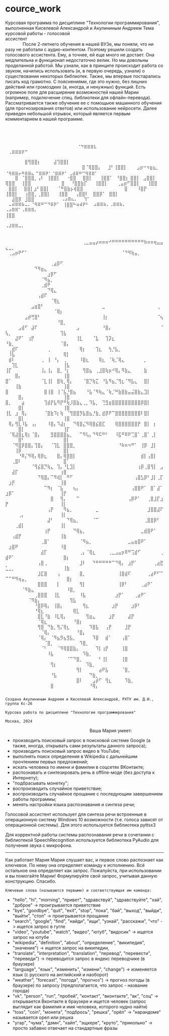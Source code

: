 # cource_work
Курсовая программа по дисциплине "Технологии программирования", выполненная Киселевой Александрой и Акулининым Андреем
Тема курсовой работы - голосовой ассистент⠀⠀⠀⠀⠀⠀⠀⠀⠀⠀⠀⠀⠀⠀⠀⠀⠀⠀⠀⠀⠀⠀⠀⠀⠀⠀⠀⠀⠀⠀⠀⠀⠀⠀⠀⠀⠀⠀⠀⠀⠀⠀⠀⠀⠀⠀⠀
После 2-летнего обучения в нашей ВУЗе, мы поняли, что ни разу не работали с аудио-контентом. Поэтому решили создать голосового ассистента. Ему, а точнее, ей еще много не достает.
Она медлительна и функционал недостаточно велик. Но мы довольны проделанной работой. Мы узнали, как в принципе происходит работа со звуком, начились использовать (и, в первую очередь, узнали) о существовании некоторых библиотек. Также, мы впервые постарались писать код грамотно. С пояснениями, где это нужно, без лишних действий или громоздких (а, иногда, и ненужных) функций.
Есть огромное поле для расширение возможностей нашей Марии (например, подключение спец. библиотеки для офлайн-перевода). Рассматривается также обучение ее с помощьюе машинного обучения (для прогнозирования ответов) или использование нейросети. 
Далее приведен небольшой отрывок, который является первым комментарием в нашей программе.
⠀⠀⠀⠀⠀⠀⠀⠀⠀⠀⠀⠀⠀⠀⠀⠀⠀⠀⠀⠀⠀⠀⠀⠀⠀⠀⠀⠀⠀⠀⠀⠀⠀⠀⠀⠀⠀⠀⠀⠀⠀⠀⠀⠀⠀⠀⠀⠀⠀⠀⠀⠀⠀⠀⠀⠀⠀⠀⠀⠀⠀⠀⠀⠀⠀⠀⠀⠀⠀⠀⠀⠀⠀⠀⠀⠀⠀⠀⠀⠀⠀⠀⠀⠀⠀⠀⠀⠀⠀⠀⠀⠀⠀⠀⠀⠀⠀⠀⠀⠀⠀⠀⠀⠀⠀⠀⠀⠀⠀⠀⠀⠀⠀⠀⠀⠀⠀⠀⠀⠀⠀⠀⠀⠀⠀⠀⠀⠀⠀⠀⠀⠀⠀
⠀⠀⠀⠀⠀⠀⠀⠀⠀⠀⠀⠀⠀⠀⠀⠀⠀⠀⠀⠀⠀⠀⠀⠀⠀⠀⠀⠀⠀⠀⠀⠀⠀⠀⠀⠀⠀⠀⠀⠀⠀⠀⠀⠀⠀⠀⠀⠀⠀⠀⠀⠀⠀⠀⠀⠀⠀⠀⠀⠀⠀⠀⠀⠀⠀⠀⠀
                                                    ⠀⠀⠀⠀⠐⠲⣶⣶⣶⣆⠀⠀⠀⠀ ⠀⢀⣶⣶⣶⡶⠒⠀⠀⠀⠀⠀⠀⠀⠀⠀⠀⠀⠀⠀⠀⠀⠀⠀⠀⠀⠀⠀⠀⠀⠀⠀⠀⠀⠀⠀⠀⠀⠀⠀⠀⠀⠀⠀⠀⠀⠀⠀⠀⠀⠀⠀⠀
                                                    ⠀⠀⠀⠀⠀⠀⣿⢻⣿⣿⡆⠀⠀⠀⠀⣼⢹⣿⣿⡇⠀⠀⠀⠀⠀⠀⠀⠀⠀⠀⠀⠀⠀⠀⠀⠀⠀⠀⠀⠀⠀⠀⠀⠀⠀⠀⠀⠀⠀⠀⠀⠀⠀⠀⠀⠀⠀⠀⠀⠀⠀⠀⠀⠀⠀⠀⠀
                                                    ⠀⠀ ⠀⠀⠀⣿⠈⢿⣿⣿⡄⠀⠀⣸⠃⢸⣿⣿⡇⠀⠀⠀⣠⡶⠒⠲⣶⣦⡀  ⠐⢶⣶⣶⡤⠶⣶⣶⣄   ⠒⣶⣶⡶⠂⠐⣶⣶⡶⠂  ⢀⣴⣶⠶⠒⢶⣶⣶⠂⠀⠀⠀⠀⠀
                                                    ⠀  ⠀⠀⠀⣿⠀⠈⣿⣿⣿⡀⢠⠇⠀⢸⣿⣿⡇⠀⠀⠐⣿⣿⠀⠀⣿⣿⡇⠀  ⠀⢸⣿⣿⠁⠀⠘⣿⣿⡆   ⣿⣿⡇⠀⣠⣿⣿⡇    ⢿⣿⣿⠀⠀⢸⣿⣿⠀⠀⠀⠀⠀⠀
                                                       ⠀⠀⠀⣿⠀⠀⠘⣿⣿⣷⡏⠀⠀ ⢸⣿⣿⡇⠀⠀⠀⢀⣤⡶⠋⣿⣿⡇⠀⠀ ⢸⣿⣿⠀⠀ ⠀⣿⣿⡇ ⠀ ⣿⣿⡇⣰⠃⣿⣿⡇⠀ ⠀⠈⠛⣿⣷⡦⢾⣿⣿⠀⠀⠀⠀⠀⠀
                                                ⠀⠀⠀   ⠀⠀⠀⣿⠀⠀⠀⠸⣿⡟⠀⠀⠀  ⢸⣿⣿⡇⠀⠀⢰⣿⣿⡀⢀⣿⣿⡇⠀⠀ ⢸⣿⣿⠀⠀ ⢠⣿⣿⠇  ⠀⣿⣿⡿⠁⠀⣿⣿⡇⠀  ⠀⠀⣼⣿⡿⠀⣸⣿⣿⠀⠀⠀⠀⠀⠀
                                                     ⠀⠀⠠⠴⠿⠦⠄⠀⠀⠹⠁⠀  ⠀⠤⠾⠿⠿⠷⠤⠄⠈⠻⠿⠛⠉⠙⠿⠟⠁⠀⢸⣿⣿⠓⠶⠾⠟⠃⠀   ⠴⠿⠿⠷⠄⠠⠿⠿⠷⠄  ⠠⠴⠿⠿⠁⠠⠿⠿⠿⠄⠀⠀⠀⠀⠀
                                                 ⠀⠀⠀⠀⠀⠀⠀⠀⠀⠀⠀⠀⠀⠀⠀⠀⠀⠀⠀⠀⠀⠀⠀⠀⠀⠀⠀⠀⠀⠀          ⢸⣿⣿⠀⠀⠀⠀⠀⠀⠀⠀⠀⠀⠀⠀⠀⠀⠀⠀⠀⠀⠀⠀⠀⠀⠀⠀⠀⠀⠀⠀⠀⠀⠀⠀
                                                ⠀⠀⠀⠀⠀⠀⠀⠀⠀⠀⠀⠀⠀⠀⠀⠀⠀⠀⠀⠀⠀⠀⠀⠀⠀⠀⠀⠀⠀⠀⠀         ⠠⠼⠿⠿⠤⠄⠀⠀⠀⠀⠀⠀⠀⠀⠀⠀⠀⠀⠀⠀⠀⠀⠀⠀⠀⠀⠀⠀⠀⠀⠀⠀⠀⠀⠀⠀
                                        ⠀⠀⠀⠀⠀⠀⠀⠀⠀⠀⠀⠀⠀⠀⠀⠀⠀⠀⠀⠀⠀⠀⠀⠀⠀⠀⠀⠀⠀⠀⠀⠀⠀⠀⠀⠀⠀⠀⠀⠀⠀⠀⠀⠀⠀⠀⠀⠀⠀⠀⠀⠀⠀⠀⠀⠀⠀⠀⠀⠀⠀⠀⠀⠀⠀⠀⠀
                                        ⠀⠀⠀⠀⠀⠀⠀⠀⠀⠀⠀⠀⠀⠀⠀⠀⠀⠀⠀⠀⠀⠀⠀⠀⠀⠀⠀
                                                      ⠀⠀⠀⠀⠀⠀⠀⠀⠀⠀⠀⠀⠀⠀⠀⠀⠀⠀⠀⠀⠀⠀⠀⠀⢀⣀⣤⣤⡴⠶⠶⠶⠚⠛⠛⠛⠛⠛⠛⠛⠛⠛⠛⠷⠶⠶⢶⣤⣤⣄⣀⡀⠀⠀⠀⠀⠀⠀⠀⠀⠀⠀⠀⠀⠀⠀⠀⠀⠀⠀⠀⠀⠀
                                                      ⠀⠀⠀⠀⠀⠀⠀⠀⠀⠀⠀⠀⠀⠀⠀  ⠀⢀⣠⡶⠟⠋⠁⠀⠀⠀⠀⠀⠀⠀⠀⠀⠀⠀⠀⠀⠀⠀⠀⠀⠀⠀⠀⠀⠀⠀⠀⠀⠀⠀⠀⠀⠈⠙⠻⢷⣤⡀⠀⠀⠀⠀⠀⠀⠀⠀⠀⠀⠀⠀⠀⠀⠀⠀⠀⠀⠀
                                                      ⠀⠀⠀⠀⠀⠀⠀⠀⠀⠀⠀⠀⠀⠀⢀⣴⡿⠋⠀⠀⠀⠀⠀⠀⠀⠀⠀⠀⠀⠀⠀⠀⠀⠀⠀⠀⠀⠀⠀⠀⠀⠀⠀⠀⠀⠀⠀⠀⠀⠀⠀⠀⠀⠀⠀⠀⠀⠀⠙⠻⣶⣄⠀⠀⠀⠀⠀⠀⠀⠀⠀⠀⠀⠀⠀⠀⠀⠀⠀
                                                      ⠀⠀⠀⠀⠀⠀⠀⠀⠀⠀⠀⠀⠀⣰⡿⠋⠀⠀⠀⠀⠀⠀⠀⠀⠀⠀⠀⠀⠀⠀⠀⠀⠀⠀⠀⠀⠀⠀⠀⠀⠀⠀⠀⠀⠀⠀⠀⠀⠀⠀⠀⠀⠀⠀⠀⠀⠀⠀⠀⠀⠈⠻⣦⡀⠀⠀⠀⠀⠀⠀⠀⠀⠀⠀⠀⠀⠀⠀⠀
                                                      ⠀⠀⠀⠀⠀⠀⠀⠀⠀⠀⠀⢀⣾⠟⠀⠀⠀⠀⠀⠀⠀⠀⠀⠀⠀⠀⠀⠀⠀⠀⠀⠀⠀⠀⠀⠀⠀⠀⠀⠀⠀⠀⠀⠀⠀⠀⠀⠀⠀⠀⠀⠀⠀⠀⠀⠀⠀⠀⠀⠀⠀⠀⠙⢿⣄⠀⠀⠀⠀⠀⠀⠀⠀⠀⠀⠀⠀⠀⠀
                                                      ⠀⠀⠀⠀⠀⠀⠀⠀⠀⠀⢠⣾⠏⠀⠀⠀⠀⠀⠀⠀⠀⠀⠀⠀⠀⠀⠀⠀⠀⠀⠀⠀⠀⠀⠀⠀⠀⠀⠀⠀⠀⠀⠀⠀⠀⠀⠀⠀⠀⠀⠀⠀⠀⠀⠀⠀⠀⠀⠀⠀⠀⠀⠀⠈⢿⣆⠀⠀⠀⠀⠀⠀⠀⠀⠀⠀⠀⠀⠀
                                                      ⠀⠀⠀⠀⠀⠀⠀⠀⣠⣶⣿⠃⠀⠀⠀⠀⠀⠀⠀⠀⠀⠀⠀⠀⠀⠀⠀⠀⠀⠀⣀⠀⠀⠀⠀⠀⠀⠀⠀⠀⠀⠀⠀⠀⠀⠀⠀⢀⠀⠀⠀⠀⠀⠀⠀⠀⠀⠀⠀⠀⠀⠀⠀⠀⠈⢿⡆⠀⠀⠀⠀⠀⠀⠀⠀⠀⠀⠀⠀
                                                      ⠀⠀⠀⠀⠀⠀⣠⡾⢛⣿⠃⠀⠀⠀⠀⠀⠀⠀⠀⠀⠀⠀⠀⠀⠀⠀⠀⠀⠀⠀⢸⡆⠀⠀⠀⠀⠀⠀⠀⠀⠀⠀⠀⠀⠀⠀⠀⠈⢦⠀⠀⠀⠀⠀⠀⠀⠀⠀⠀⠀⠀⠀⠀⠀⠀⠘⣿⡀⠀⠀⠀⠀⠀⠀⠀⠀⠀⠀⠀
                                                      ⠀⠀⠀⠀⣠⣾⠋⠀⣼⠏⠀⠀⠀⠀⠀⠀⠀⠀⠀⠀⠀⠀⣠⠀⠀⠀⠀⠀⠀⠀⠘⣿⡄⠀⠀⠀⠀⠀⠀⠀⠀⠀⠀⠀⠀⠀⠀⠀⠈⢧⡀⠀⠀⠀⠀⠀⠀⠀⠀⠀⠀⠀⠀⠀⠀⠀⢹⣧⠀⠀⠀⠀⠀⠀⠀⠀⠀⠀⠀
                                                      ⠀⠀⠀⣼⠟⠁⠀⢰⡟⠀⠀⠀⠀⠀⠀⠀⠀⠀⠀⠀⠀⠀⢸⣇⠀⠀⠀⠈⣧⠀⠀⢹⡽⣆⠀⠀⠀⠀⠀⠀⠀⠀⠀⠀⠀⠀⠀⠀⠀⠘⣷⡀⠀⠀⠀⠀⠀⠀⠀⠀⠀⠀⠀⠀⠀⠀⠈⣿⡄⠀⠀⠀⠀⠀⠀⠀⠀⠀⠀
                                                      ⠀⢀⣾⠏⠀⠀⠀⠀⠀⠀⠀⠀⠀⢀⠀⠀⠀⠀⠀⠀⠀⠀⠀⢿⡆⠀⠀⠀⢹⣆⠀⠀⢳⡘⣧⡀⠀⠀⠀⠀⠀⠀⠀⠀⠀⠀⠀⠀⠀⠀⠸⣧⠀⠀⠀⠀⠀⠀⠀⠀⠀⠀⠀⠀⠀⠀⠀⢿⡇⠀⠀⠀⠀⠀⠀⠀⠀⠀⠀
                                                      ⠀⣾⠇⠀⠀⠀⠀⠀⠀⠀⠀⢀⠀⢸⠀⠘⡄⠀⢀⠀⠀⠀⠀⠸⣿⣆⠀⠀⠀⢿⣆⠀⠈⢷⡈⢿⣄⠀⠀⠀⠀⠀⠀⡀⠀⠀⠀⠀⠀⠀⠀⢹⣇⠀⠀⠀⠀⠀⠀⠀⠀⠀⠀⠀⠀⠀⠀⢸⣧⠀⠀⠀⠀⠀⠀⠀⠀⠀⠀
                                                      ⢸⡏⠀⠀⠀⠀⠀⠀⠀⠀⠀⢸⡄⢸⡄⠀⣿⡀⠘⡆⠀⠀⠀⠀⢻⣿⣦⠀⢀⣸⣿⢷⡶⠚⢿⡄⠻⣷⣄⠀⠀⠀⠀⣷⠀⠀⠀⠀⠀⠀⠀⠀⣿⡄⠀⠀⠀⠀⠀⠀⠀⠀⠀⠀⠀⠀⠀⢸⣿⠀⠀⠀⠀⠀⠀⠀⠀⠀⠀
                                                      ⣿⠁⠀⠀⠀⠀⠀⠀⠀⠀⠀⠈⣇⢸⡇⠀⣿⢷⡀⢿⡄⠀⠀⠀⠈⣿⡙⢷⣍⠀⠘⣧⠻⣦⡈⢻⣆⠈⠻⣧⣄⠀⠀⣿⡇⠀⠀⠀⠀⠀⠀⠀⢸⣷⠀⠀⠀⠀⠀⠀⠀⠀⠀⠀⠀⠀⠀⢸⣿⠀⠀⠀⠀⠀⠀⠀⠀⠀⠀
                                                      ⣿⠀⠀⠀⠀⠀⠀⠀⠀⠀⠀⠀⣿⢸⣿⠀⢸⠈⣧⡘⣿⣦⠀⠀⠀⠘⣧⠈⠻⢷⣄⠈⢷⡈⠛⣷⣿⣷⣤⣬⣿⣷⣄⣹⡇⠀⠀⠀⠀⠀⠀⠀⠀⣿⡄⠀⠀⠀⠀⠀⠀⠀⠀⠀⠀⠀⠀⢸⣿⠀⠀⠀⠀⠀⠀⠀⠀⠀⠀
                                                      ⣿⡀⠀⠀⠀⣴⠀⠀⠀⠀⠀⠀⢹⣾⡟⣧⠻⡟⠛⢷⡸⣿⣷⣄⢀⡀⠹⣧⡀⠀⢙⣻⣶⣿⣿⣿⣿⣿⣿⣿⣿⣿⡿⣿⡇⠀⠀⠀⠀⠀⠀⠀⠀⣿⡇⠀⠀⠀⠀⠀⠀⠀⠀⠀⠀⠀⠀⢸⣿⠀⠀⠀⠀⠀⠀⠀⠀⠀⠀
                                                      ⢸⣇⠀⣰⠀⢿⡄⠀⠀⠀⠀⠀⠈⣿⣷⠹⡆⢷⠀⠈⢻⣿⣿⡻⣧⣿⣦⡘⣷⡀⣾⡿⠟⠉⣿⣿⣿⣿⣿⣿⣿⣿⠇⣿⡇⠀⠀⠀⠀⠀⠀⠀⠀⣿⡇⠀⠀⠀⠀⠀⠀⠀⠀⠀⠀⠀⠀⢸⣿⠀⠀⠀⠀⠀⠀⠀⠀⠀⠀
                                                      ⠀⢿⡄⢻⣇⠸⣧⠀⢠⡄⠀⠀⠀⠸⣿⡄⠹⣼⡆⠀⠀⠙⢿⣿⣌⠻⢿⣿⣮⣿⣏⠀⠀⠀⢿⣿⣿⣿⣿⣿⣿⡟⠀⣿⡇⠀⡆⠀⠀⠀⠀⠀⠀⣿⡇⠀⠀⠀⠀⠀⠀⠀⠀⠀⠀⠀⠀⢸⡏⠀⠀⠀⠀⠀⠀⠀⠀⠀⠀
                                                      ⠀⠈⢿⣼⣿⣆⢿⡆⠈⣿⡄⠀⠀⠀⣻⣿⣿⣿⣿⣦⡀⠀⠀⠉⠻⢧⡄⠙⠻⠯⠛⠃⠀⠀⠸⣯⠛⠿⠟⢉⣿⠁⢀⣿⠁⢀⡇⠀⠀⠀⠀⠀⠀⣿⠃⠀⠀⠀⠀⠀⠀⠀⠀⠀⠀⠀⠀⣿⡇⠀⠀⠀⠀⠀⠀⠀⠀⠀⠀
                                                      ⠀⠀⠈⠻⣿⡿⣿⣿⡄⢹⣿⡄⠀⠀⠈⢹⣇⠀⣿⣿⣿⡀⠀⠀⠀⠀⠀⠀⠀⠀⠀⠀⠀⠀⠀⠘⠷⠶⠲⠛⠁⠀⢸⡿⠀⣸⡇⠀⠀⠀⠀⠀⢸⡿⠀⠀⠀⠀⠀⠀⠀⠀⠀⠀⠀⠀⠀⣿⡇⠀⠀⠀⠀⠀⠀⠀⠀⠀⠀
                                                      ⠀⠀⠀⠀⠘⠿⡌⠻⢿⡄⢿⡿⣆⠀⠀⠀⣿⡄⢿⣿⣿⡇⠀⠀⠀⠀⠀⠀⠀⠀⠀⠀⠀⠀⠀⠀⠀⠀⠀⠀⠀⠀⣾⡇⢠⣿⡇⠀⠀⠀⠀⢀⣿⠇⠀⠀⠀⠀⠀⠀⠀⠀⠀⠀⠀⠀⠀⣿⠁⠀⠀⠀⠀⠀⠀⠀⠀⠀⠀
                                                      ⠀⠀⠀⠀⠀⠀⠀⠀⠈⢻⣮⣿⡙⢷⣄⠀⢹⡄⠘⣇⣹⡇⠀⠀⠀⠀⠀⠀⠀⠀⠀⠀⠀⠀⠀⠀⠀⠀⠀⠀⠀⢰⡿⢀⣿⢻⡇⠀⣠⠀⠀⣼⡏⠀⠀⠀⠀⠀⠀⠀⠀⠀⠀⠀⠀⠀⢰⣿⠀⠀⠀⠀⠀⠀⠀⠀⠀⠀⠀
                                                      ⠀⠀⠀⠀⠀⠀⠀⠀⠀⠀⠙⢿⣿⡄⠉⠻⢾⡇⠀⠛⠋⠀⠀⠀⠀⠀⠀⠀⠀⠀⠀⠀⠀⠀⠀⠀⠀⠀⠀⠀⢠⣿⣣⡿⠃⣸⡇⢀⡏⠀⣰⡟⠀⠀⠀⠀⠀⠀⠀⠀⠀⠀⠀⠀⠀⠀⢸⣿⠀⠀⠀⠀⠀⠀⠀⠀⠀⠀⠀
                                                      ⠀⠀⠀⠀⠀⠀⠀⠀⠀⠀⠀⠀⠉⠻⡆⠀⠈⣧⠀⠀⠀⢦⡄⠀⠀⠀⠀⠀⠀⠀⠀⠀⠀⠀⠀⠀⠀⠀⠀⢠⣿⣿⠟⠁⠀⣿⠁⣼⠁⣰⡿⠁⠀⠀⠀⠀⠀⠀⠀⠀⠀⠀⠀⠀⠀⠀⢸⡟⠀⠀⠀⠀⠀⠀⠀⠀⠀⠀⠀
                                                      ⠀⠀⠀⠀⠀⠀⠀⠀⠀⠀⠀⠀⠀⠀⣿⠀⠀⢻⡄⠀⠀⠀⠉⠀⠀⠀⠀⠀⠀⠀⠀⠀⠀⠀⠀⠀⠀⠀⢠⡿⠟⠁⠀⠀⢀⣿⣸⡏⣰⡟⠀⠀⠀⠀⠀⠀⠀⠀⠀⠀⠀⠀⠀⠀⠀⠀⢸⡇⠀⠀⠀⠀⠀⠀⠀⠀⠀⠀⠀
                                                      ⠀⠀⠀⠀⠀⠀⠀⠀⠀⠀⠀⠀⠀⢠⡟⠀⠀⠀⠻⣦⡀⠀⠀⠀⠀⠀⠀⠀⣀⠀⠀⠀⠀⠀⠀⠀⠀⠀⠀⠀⠀⠀⠀⠀⣸⣿⣿⣼⠏⠀⠀⠀⠀⢀⡄⠀⠀⠀⠀⠀⠀⠀⠀⠀⠀⠀⢸⡇⠀⠀⠀⠀⠀⠀⠀⠀⠀⠀⠀
                                                      ⠀⠀⠀⠀⠀⠀⠀⠀⠀⠀⠀⠀⠀⣼⠃⠀⠀⠀⠀⠙⢿⣦⡀⠀⠀⠀⠀⠈⠉⠀⠀⠀⠀⠀⠀⠀⠀⠀⠀⠀⠀⠀⠀⢀⣿⣿⡿⠃⠀⠀⠀⠀⢀⣾⡇⠀⠀⠀⠀⠀⠀⠀⠀⠀⠀⠀⢸⡇⠀⠀⠀⠀⠀⠀⠀⠀⠀⠀⠀
                                                      ⠀⠀⠀⠀⠀⠀⠀⠀⠀⠀⠀⠀⢰⡟⠀⠀⠀⠀⠀⠀⠀⠙⢿⣦⡀⠀⠀⠀⠀⠀⠀⠀⠀⠀⠀⠀⠀⠀⠀⠀⠀⠀⣀⣾⣿⠟⠁⠀⠀⠀⠀⢠⣾⡟⠀⠀⠀⠀⠀⠀⠀⠀⠀⠀⠀⠀⢸⣷⠀⠀⠀⠀⠀⠀⠀⠀⠀⠀⠀
                                                      ⠀⠀⠀⠀⠀⠀⠀⠀⠀⠀⠀⢀⣿⠁⠀⠀⠀⠀⠀⠀⠀⠀⠀⠈⠻⣦⡀⠀⠀⠀⠀⠀⠀⠀⠀⠀⠀⠀⣀⣤⣶⣿⠟⠁⠀⠀⠀⠀⠀⠀⣰⣿⠟⠀⠀⠀⠀⠀⠀⠀⠀⠀⠀⠀⠀⠀⠸⣿⠀⠀⠀⠀⠀⠀⠀⠀⠀⠀⠀
                                                      ⠀⠀⠀⠀⠀⠀⠀⠀⠀⠀⠀⣼⡏⠀⠀⠀⠀⠀⠀⠀⠀⠀⠀⢀⡄⠈⢿⣆⠀⠀⠀⠀⢀⣀⣠⣤⡶⠿⠛⢩⣾⠋⠀⠀⠀⠀⠀⠀⢀⣾⠟⠁⠀⠀⠀⠀⠀⠀⠀⠀⠀⠀⠀⠀⠀⠀⠀⣿⡆⠀⠀⠀⠀⠀⠀⠀⠀⠀⠀
                                                      ⠀⠀⠀⠀⠀⠀⠀⠀⠀⠀⢠⣿⢀⠀⠀⠀⠀⠀⠀⠀⠀⠀⠀⣸⠇⠀⠀⠙⠛⠛⠛⠛⠛⠉⠙⢿⡄⠀⣰⡟⠁⠀⠀⠀⠀⠀⢀⣴⣟⣁⣀⡀⠀⠀⠀⠀⠀⠀⠀⠀⠀⠀⠀⠀⠀⠀⠀⢸⣷⠀⠀⠀⠀⠀⠀⠀⠀⠀⠀
                                                      ⠀⠀⠀⠀⠀⠀⠀⠀⠀⠀⣸⣏⣿⠀⠀⠀⢠⠀⠀⠀⠀⠀⠀⣿⡀⠀⠀⠀⠀⠀⠀⠀⠀⠀⠀⢸⣿⣾⠏⠀⠀⠀⠀⠀⢀⣴⠟⠋⠉⠉⠉⠛⠻⢶⣤⡀⠀⠀⠀⠀⠀⠀⠀⠀⠀⠀⠀⠀⣿⡆⠀⠀⠀⠀⠀⠀⠀⠀⠀
                                                      ⠀⠀⠀⠀⠀⠀⠀⠀⠀⠀⣿⣿⣿⠀⠀⠀⡇⠀⠀⠀⠀⠀⠀⢻⡇⠀⠀⠀⠀⠀⠀⠀⠀⠀⠀⢸⡿⠃⠀⠀⠀⠀⢀⣴⠟⠁⠀⠀⠀⠀⠀⠀⠀⠀⠈⠻⣷⣄⠀⠀⠀⠀⠀⠀⠀⠀⠀⠀⠸⣿⡀⠀⠀⠀⠀⠀⠀⠀⠀
                                                      ⠀⠀⠀⠀⠀⠀⠀⠀⠀⢀⣿⣿⣿⠀⠀⢸⣇⠀⠀⠀⠀⠀⠀⠸⣧⠀⠀⠀⠀⠀⠀⠀⠀⠀⣰⡟⠁⠀⠀⠀⢀⣴⠟⠁⠀⠀⠀⠀⠀⠀⠀⠀⠀⠀⠀⠀⠈⠻⣷⡄⠀⠀⠀⠀⠀⠀⠀⠀⠀⢻⣧⠀⠀⠀⠀⠀⠀⠀⠀
                                                      ⠀⠀⠀⠀⠀⠀⠀⠀⠀⠘⣿⡿⢿⡄⠀⢸⣿⡄⠀⠀⠀⠀⠀⠀⢻⣆⠀⠀⠀⠀⠀⠀⠀⣰⡟⠀⠀⠀⠀⣰⡿⠃⠀⠀⠀⠀⠀⠀⠀⠀⠀⠀⠀⠀⠀⠀⠀⠀⠘⢿⣆⠀⠀⠀⠀⠀⠀⠀⠀⠀⢿⣇⠀⠀⠀⠀⠀⠀⠀
                                                      ⠀⠀⠀⠀⠀⠀⠀⠀⠀⠀⣿⣇⠘⣷⠀⠸⣇⢿⡄⠀⠀⠀⠀⠀⠀⢻⣶⣄⠀⠀⠀⠀⣰⡟⠀⠀⠀⠀⣼⡟⠀⠀⠀⠀⠀⠀⠀⠀⠀⠀⠀⠀⠀⠀⠀⠀⠀⠀⠀⠈⢿⣆⠀⠀⠀⠀⠀⠀⠀⠀⠘⣿⡆⠀⠀⠀⠀⠀⠀
                                                      ⠀⠀⠀⠀⠀⠀⠀⠀⠀⠀⢻⣿⠀⠙⣷⡀⢻⡌⢿⣆⠀⠀⠀⠀⠀⠀⠹⣿⣧⠀⠀⢠⡟⠀⠀⠀⠀⣸⡟⠀⠀⠀⠀⠀⠀⠀⠀⠀⠀⠀⠀⠀⠀⠀⠀⠀⠀⠀⠀⠀⠈⢿⡄⠀⠀⠀⠀⠀⠀⠀⠀⠘⣿⡄⠀⠀⠀⠀⠀
                                                      ⠀⠀⠀⠀⠀⠀⠀⠀⠀⠀⠈⢿⡄⠀⠈⠻⣦⡻⣦⣻⣧⡀⠀⠀⠀⠀⠀⠹⣿⠀⠀⣾⠁⠀⠀⠀⢠⣿⠁⠀⠀⠀⠀⠀⠀⠀⠀⠀⠀⠀⠀⠀⠀⠀⠀⠀⠀⠀⠀⠀⠀⠈⣿⡀⠀⠀⠀⠀⠀⠀⠀⠀⠹⣿⡀⠀⠀⠀⠀
                                                      ⠀⠀⠀⠀⠀⠀⠀⠀⠀⠀⠀⠈⠃⠀⠀⠀⠈⠻⢿⣿⣿⣷⡄⠀⠀⠀⠀⠀⠹⡇⢰⡟⠀⠀⠀⠀⢸⣿⠀⠀⠀⠀⠀⠀⠀⠀⠀⠀⠀⠀⠀⠀⠀⠀⠀⠀⠀⠀⠀⠀⠀⠀⠸⣧⠀⠀⠀⠀⠀⠀⠀⠀⠀⠹⣷⡀⠀⠀⠀
                                                      ⠀⠀⠀⠀⠀⠀⠀⠀⠀⠀⠀⠀⠀⠀⠀⠀⠀⠀⠀⠈⠉⠙⣿⡀⠀⠀⠀⠀⠀⠃⢸⡇⠀⠀⠀⠀⢸⣿⠀⠀⠀⠀⠀⠀⠀⠀⠀⠀⠀⠀⠀⠀⠀⠀⠀⠀⠀⠀⠀⠀⠀⠀⠀⢻⡆⠀⠀⠀⠀⠀⠀⠀⠀⠀⠹⣷⡀⠀⠀
                                                      ⠀⠀⠀⠀⠀⠀⠀⠀⠀⠀⠀⠀⠀⠀⠀⠀⠀⠀⠀⠀⠀⠀⢻⡇⠀⠀⠀⠀⠀⣴⠟⣧⠀⠀⠀⠀⠈⣿⡀⠀⠀⠀⠀⠀⠀⠀⠀⠀⠀⠀⠀⠀⠀⠀⠀⠀⠀⠀⠀⠀⠀⠀⠀⠘⣧⠀⠀⠀⠀⠀⠀⠀⠀⠀⠀⠙⣷⡀⠀
                                                      ⠀⠀⠀⠀⠀⠀⠀⠀⠀⠀⠀⠀⠀⠀⠀⠀⠀⠀⠀⠀⠀⠀⣿⠇⠀⠀⠀⣠⡾⠋⠀⢻⣆⠀⠀⠀⠀⠹⣷⡀⠀⠀⠀⠀⠀⠀   ⠀⠀⠀⠀⠀⠀⠀⠀⠀⠀⠀⠀⠀⠀⣿⠀⠀⠀⠀⠀⠀⠀⠀⠀⠀⠀⠘⢿⡄
                                                      
                                                      
                                                                    Создана Акулининым Андреем и Киселевай Александрой, РХТУ им. Д.И., группа Кс-26
                                                                              Курсова работа по дисциплине "Технологии программирования"
                                                                                                    Москва, 2024
⠀⠀⠀⠀⠀
⠀⠀⠀⠀⠀⠀⠀⠀⠀⠀⠀⠀⠀⠀⠀⠀     ⠀⠀⠀⠀
Ваша Мария умеет:
* производить поисковый запрос в поисковой системе Google
  (а также, иногда, открывать сами результаты данного запроса);
* производить поисковый запрос видео в YouTube;
* выполнять поиск определения в Wikipedia c дальнейшим прочтением первых предложений;
* искать человека по имени и фамилии в соцсетях ВКонтакте;
* распознавать и синтезировать речь в offline-моде (без доступа к Интернету);
* "подбрасывать монетку";
* воспроизводить случайное приветствие;
* воспроизводить случайное прощание с последующим завершением работы программы;
* менять настройки языка распознавания и синтеза речи;

Голосовой ассистент использует для синтеза речи встроенные в операционную систему Windows 10 возможности
(т.е. голоса зависят от операционной системы). Для этого используется библиотека pyttsx3

Для корректной работы системы распознавания речи в сочетании с библиотекой SpeechRecognition
используется библиотека PyAudio для получения звука с микрофона.

------------------------------------------------------------------------------------------------------------------------
Как работает Мария
Мария слушает вас, и первое слово распознает как ключевое. По нему она определяет команду к исполнению.
Всё остальное она определяет как запрос. Пожалуйста, при использовании и вы помогайте Марии! Формулируйте
свой запрос, учитывая данную конструкцию. Спасибо.

    Ключевые слова (называются первыми) и соответствующая им команда:
  *  "hello", "hi", "morning", "привет", "здравствуй", "здравствуйте", "хай", "доброе" -> проигрывается приветствие
  *  "bye", "goodbye", "quit", "exit", "stop", "пока", "бай", "выход", "выйди", "выйти", "стоп" ->
                                                                                                проигрывается прощание
  *  "search", "google", "find", "найди", "ищи", "узнай", "расскажи", "что" -> ищется запрос в гугле
  *  "video", "youtube", "watch", "видео", "ютуб", "видосик" -> ищется запрос на ютубе
  *  "wikipedia", "definition", "about", "определение", "википедия", "значение") -> ищется запрос на википедии,
  *  "translate", "interpretation", "translation", "перевод", "перевести", "переведи") -> переводится запрос в
                                                                                        яндекс переводчике (в браузере)
  *  "language", "язык", "изменить", "измени", "change") -> изменяется язык (с русского на английский и наоборот)
  *  "weather", "forecast", "погода", "прогноз") -> прогноз погоды (в браузере) по запросу
                                                                        (предполагается, что запрос - название города)
  *  "vk", "person", "run", "пробей", "контакт", "вконтакте", "вк", "соц" -> открывается Вконтакте в браузере и
                                    ищется человек (запрос выглядит как фамилия и имя человека, которого нудно найти)
  *  "toss", "coin", "монета", "подбрось", "решка", "орёл" -> "нарандоме" называется орел или решка
  *  "угар", "чума", "дэмн", "хайп", "эщкере", "круто", "прикольно" -> просто забавно отвечает на стандартные фразы
